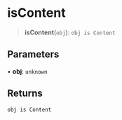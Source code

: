 # isContent

> **isContent**(`obj`): `obj is Content`

## Parameters

• **obj**: `unknown`

## Returns

`obj is Content`
